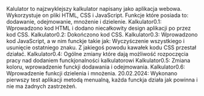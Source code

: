 
Kalulator to najzwyklejszy kalkulator napisany jako aplikacja webowa. Wykorzystuje on pliki HTML, CSS i JavaScript. 
Funkcje które posiada to: dodawanie, odejmowanie, mnożenie i dzielenie. 
Kalkulator0.1:
Wprowadzono kod HTML i dodano niecałkowity design aplikacji po przez kod CSS.
Kalkulator0.2:
Dokończono kod CSS.
Kalkulator0.3:
Wprowadzono kod JavaScript, a w nim funckje takie jak: Wyczyśczenie wszystkiego i usunięcie ostatniego znaku. Z jakiegoś powodu kawałek kodu CSS przestał działać.
Kalkulator0.4:
Ogólne zmiany które dają możliwość rozpoczęcia pracy nad dodaniem funckjonalności kalkulatorowi
Kalkulator0.5:
Zmiana koloru, wprowadzenie funckji dodawania i odejmowania. 
Kalkulator0.6:
Wprowadzenie funkcji dzielenia i mnożenia.
20.02.2024:
Wykonano pierwszy test aplikacji metodą menualną, każda funckja działa jak powinna i nie ma żadnych zastrzeżeń. 
